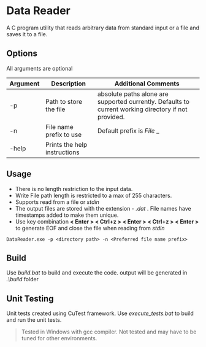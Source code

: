 # Data Reader
A C program utility that reads arbitrary data from standard input or a file and saves it to a file. 

## Options
All arguments are optional

| Argument | Description |   Additional Comments |
| ------   | ------      |   ------              | 
|-p        | Path to store the file  | absolute paths alone are supported currently. Defaults to current working directory if not provided. |
|-n        | File name prefix to use | Default prefix is _File_  _  |
|-help     | Prints the help instructions |

## Usage
- There is no length restriction to the input data. 
- Write File path length is restricted to a max of 255 characters.
- Supports read from a file or _stdin_
- The output files are stored with the extension - _.dat_ . File names have timestamps added to make them unique.
- Use key combination __< Enter > < Ctrl+z > < Enter > < Ctrl+z > < Enter >__ to generate EOF and close the file when reading from _stdin_

```
DataReader.exe -p <directory path> -n <Preferred file name prefix>
```

## Build
Use _build.bat_ to build and execute the code. output will be generated in _.\build_ folder

## Unit Testing
Unit tests created using CuTest framework. Use _execute_tests.bat_ to build and run the unit tests.


> Tested in Windows with gcc compiler. Not tested and may have to be tuned for other environments.